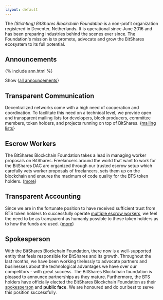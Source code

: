 ```yaml
---
layout: default
---
```


The *(Stichting) BitShares Blockchain Foundation* is a non-profit organization
registered in Deventer, Netherlands. It is operational since June 2016 and has
been preparing industries behind the scenes ever since. The Foundation's mission
is to promote, advocate and grow the BitShares ecosystem to its full potential.

## Announcements

{% include ann.html %}

Show {[all announcements](/anns)}

## Transparent Communication

Decentralized networks come with a high need of cooperation and coordination.
To facilitate this need on a technical level, we provide open and transparent
mailing lists for developers, block producers, committee members, token holders,
and projects running on top of BitShares.
{[mailing lists](http://lists.bitshares.foundation)}

## Escrow Workers

The BitShares Blockchain Foundation takes a lead in managing worker proposals on
BitShares. Freelancers around the world that want to work for the BitShares DAC
are organized through our trusted escrow setup which carefully vets worker
proposals of freelancers, sets them up on the blockchain and ensures the maximum
of code quality for the BTS token holders. {[more](/worker)}

## Transparent Accounting

Since we are in the fortunate position to have received sufficient trust from
BTS token holders to successfully operate [multiple escrow
workers](http://www.bitshares.foundation/worker), we feel the need to be as
transparent as humanly possible to these token holders as to how the funds are
used. {[more](/accounting)}

## Spokesperson

With the BitShares Blockchain Foundation, there now is a well-supported entity
that feels responsible for BitShares and its growth. Throughout the last months,
we have been working tirelessly to advocate partners and businesses about the
technological advantages we have over our competitors - with great success. The
BitShares Blockchain foundation is pleased to announce partnerships as they
mature. Furthermore, the BTS holders have officially elected the BitShares
Blockchain Foundation as their [spokesperson](/spokesperson) and **public
face**. We are honoured and do our best to serve this position successfully.
